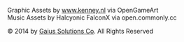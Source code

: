 Graphic Assets by www.kenney.nl via OpenGameArt  
Music Assets by Halcyonic FalconX via open.commonly.cc  

&copy; 2014 by [Gaius Solutions Co](http://gaiussensei.svbtle.com). All Rights Reserved   